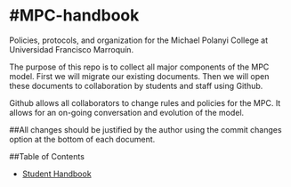 #MPC-handbook
============
Policies, protocols, and organization for the Michael Polanyi College at Universidad Francisco Marroquín.

The purpose of this repo is to collect all major components of the MPC model. First we will migrate our existing documents. Then we will open these documents to collaboration by students and staff using Github.

Github allows all collaborators to change rules and policies for the MPC. It allows for an on-going conversation and evolution of the model. 

##All changes should be justified by the author using the commit changes option at the bottom of each document.

##Table of Contents
* [Student Handbook](student-handbook/table-of-contents.md)
